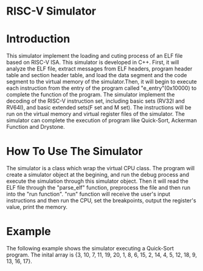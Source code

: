 RISC-V Simulator
===
# Introduction
This simulator implement the loading and 
cuting process of an ELF file based on RISC-V ISA. This simulator is developed in C++. First, it will analyze the ELF file, extract messages from ELF headers, program header table and section header table, and load the data segment and the code segment to the virtual memory of the simulator.Then, it will begin to execute each instruction from the entry of the program called "e_entry"(0x10000) to complete the function of the program. The simulator implement the decoding of the RISC-V instruction set, including basic sets (RV32I and RV64I), and basic extended sets(F set and M set). The instructions will be run on the virtual memory and virtual register files of the simulator. The simulator can complete the execution of program like Quick-Sort, Ackerman Function and Drystone.

# How To Use The Simulator
The simulator is a class which wrap the virtual CPU class. The program will create a simulator object at the begining, and run the debug process and execute the simulation through this simulator object. Then it will read the ELF file through the "parse_elf" function, preprocess the file and then run into the "run function". "run" function will receive the user's input instructions and then run the CPU, set the breakpoints, output the register's value, print the memory.


# Example
The following example shows the simulator executing a Quick-Sort program. The inital array is {3, 10, 7, 11, 19, 20, 1, 8, 6, 15, 2, 14, 4, 5, 12, 18, 9, 13, 16, 17}.
